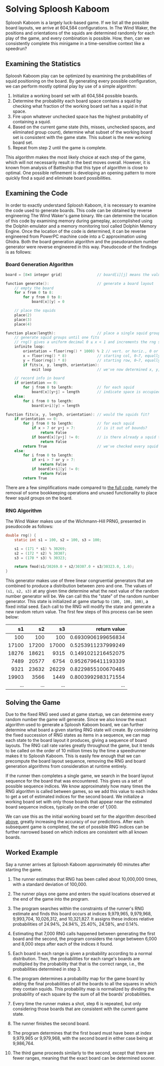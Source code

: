 # Solving Sploosh Kaboom

Sploosh Kaboom is a largely luck-based game.
If we list all the possible board layouts, we arrive at 604,584 configurations.
In The Wind Waker, the positions and orientations of the squids are determined randomly for each play of the game, and every combination is possible.
How, then, can we consistently complete this minigame in a time-sensitive context like a speedrun?

## Examining the Statistics

Sploosh Kaboom play can be optimized by examining the probabilities of squid positioning on the board.
By generating every possible configuration, we can perform mostly optimal play by use of a simple algorithm:

1. Initialize a working board set with all 604,584 possible boards.
2. Determine the probability each board space contains a squid by checking what fraction of the working board set has a squid in that space.
3. Fire upon whatever unchecked space has the highest probability of containing a squid.
4. Based on the current game state (hits, misses, unchecked spaces, and eliminated group count), determine what subset of the working board set is consistent with the game state.
This subset is the new working board set.
5. Repeat from step 2 until the game is complete.

This algorithm makes the most likely choice at each step of the game, which will not necessarily result in the best moves overall.
However, it is known from analysis of Battleship that this type of algorithm is close to optimal.
One possible refinement is developing an opening pattern to more quickly find a squid and eliminate board possibilities.

## Examining the Code

In order to exactly understand Sploosh Kaboom, it is necessary to examine the code used to generate boards.
This code can be obtained by reverse engineering The Wind Waker's game binary.
We can determine the location of this code by examining memory during gameplay, accomplished using the Dolphin emulator and a memory monitoring tool called Dolphin Memory Engine.
Once the location of the code is determined, it can be reverse engineered from PowerPC machine code into a C approximation using Ghidra.
Both the board generation algorithm and the pseudorandom number generator were reverse engineered in this way.
Pseudocode of the findings is as follows:

### Board Generation Algorithm

```c
board = [8×8 integer grid]                // board[i][j] means the value at col i, row j

function generate():                      // generate a board layout
    // empty the board
    for x from 0 to 8:
        for y from 0 to 8:
            board[x][y] = 0

    // place the squids
    place(2)
    place(3)
    place(4)

function place(length):                   // place a single squid group on the board
    // generate squid groups until one fits
    // rng() gives a uniform decimal 0 ≤ x < 1 and increments the rng state
    infinite loop:
        orientation = floor(rng() * 1000) % 2 // vert. or horiz., 0 or 1, equally likely
        x = floor(rng() * 8)              // starting col, 0–7, equally likely
        y = floor(rng() * 8)              // starting row, 0–7, equally likely
        if fits(x, y, length, orientation):
            exit loop                     // we've now determined x, y, and orientation

    // record info in board
    if orientation == 0:
        for j from 0 to length:           // for each squid
            board[x][y+j] = length        // indicate space is occupied
    else:
        for i from 0 to length:
            board[x+i][y] = length

function fits(x, y, length, orientation): // would the squids fit?
    if orientation == 0:
        for j from 0 to length:           // for each squid
            if x > 7 or y+j > 7:          // is it out of bounds?
                return False
            if board[x][y+j] != 0:        // is there already a squid there?
                return False
        return True                       // we've checked every squid by now
    else:
        for i from 0 to length:
            if x+i > 7 or y > 7:
                return False
            if board[x+i][y] != 0:
                return False
        return True
```

There are a few simplifications made compared to [the full code](https://pastebin.com/010PBgnm), namely the removal of some bookkeeping operations and unused functionality to place fewer squid groups on the board.

### RNG Algorithm

The Wind Waker makes use of the Wichmann-Hill PRNG, presented in pseudocode as follows:

``` C
double rng() {
    static int s1 = 100, s2 = 100, s3 = 100;

    s1 = (171 * s1) % 30269;
    s2 = (172 * s2) % 30307;
    s3 = (170 * s3) % 30323;

    return fmod(s1/30269.0 + s2/30307.0 + s3/30323.0, 1.0);
}
```

This generator makes use of three linear congruential generators that are combined to produce a distribution between zero and one.
The values of `(s1, s2, s3)` at any given time determine what the next value of the random number generator will be.
We can call this the "state" of the random number generator.
This state is initialized at game startup to `(100, 100, 100)`, a fixed initial seed.
Each call to the RNG will modify the state and generate a new random return value.
The first few steps of this process can be seen below:

|    s1 |    s2 |    s3 |       return value |
| ----: | ----: | ----: | -----------------: |
|   100 |   100 |   100 | 0.6930906199656834 |
| 17100 | 17200 | 17000 | 0.5253911237999249 |
| 18276 | 18621 |  9315 | 0.1491021216452075 |
|  7489 | 20577 |  6754 | 0.9526796411193339 |
|  9321 | 23632 | 26229 | 0.8229855100670485 |
| 19903 |  3566 |  1449 | 0.8003992983171554 |
|   ... |   ... |   ... |                ... |

## Solving the Game

Due to the fixed RNG seed used at game startup, we can determine every random number the game will generate.
Since we also know the exact algorithm used to generate a Sploosh Kaboom board, we can further determine what board a given starting RNG state will create.
By considering the fixed succession of RNG states as items in a sequence, we can map each state to the board layout it produces, giving a sequence of board layouts.
The RNG call rate varies greatly throughout the game, but it tends to be called on the order of 10 million times by the time a speedrunner makes it to Sploosh Kaboom.
This is easily few enough that we can precompute the board layout sequence, removing the RNG and board generation algorithms from consideration at runtime entirely.

If the runner then completes a single game, we search in the board layout sequence for the board that was encountered.
This gives us a set of possible sequence indices.
We know approximately how many times the RNG algorithm is called between games, so we add this value to each index to get a set of estimated indices for the second board.
We initialize a working board set with only those boards that appear near the estimated board sequence indices, typically on the order of 1,000.

We can use this as the initial working board set for the algorithm described [above](#examining-the-statistics), greatly increasing the accuracy of our predictions.
After each subsequent game is completed, the set of possible RNG indices can be further narrowed based on which indices are consistent with all known boards.

## Worked Example

Say a runner arrives at Sploosh Kaboom approximately 60 minutes after starting the game.

1. The runner estimates that RNG has been called about 10,000,000 times, with a standard deviation of 100,000.

2. The runner plays one game and enters the squid locations observed at the end of the game into the program.

3. The program searches within the constraints of the runner's RNG estimate and finds this board occurs at indices 9,979,965, 9,979,968, 9,993,704, 10,026,312, and 10,321,827.
It assigns these indices relative probabilities of 24.94%, 24.94%, 25.40%, 24.58%, and 0.14%.

4. Estimating that 7,000 RNG calls happened between generating the first board and the second, the program considers the range between 6,000 and 8,000 steps after each of the indices it found.

5. Each board in each range is given a probability according to a normal distribution.
Then, the probabilities for each range's boards are multiplied by the probability that that is the correct range, i.e., the probabilities determined in step 3.

6. The program determines a probability map for the game board by adding the final probabilities of all the boards to all the squares in which they contain squids.
This probability map is normalized by dividing the probability of each square by the sum of all the boards' probabilities.

7. Every time the runner makes a shot, step 6 is repeated, but only considering those boards that are consistent with the current game state.

8. The runner finishes the second board.

9. The program determines that the first board must have been at index 9,979,965 or 9,979,968, with the second board in either case being at 9,986,764.

10. The third game proceeds similarly to the second, except that there are fewer ranges, meaning that the exact board can be determined sooner.
